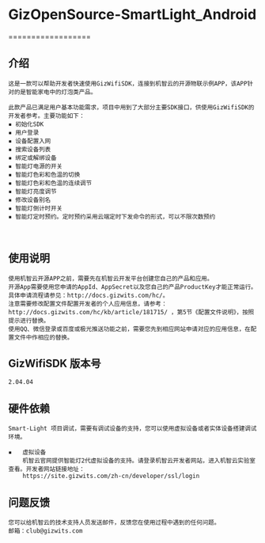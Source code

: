 # GizOpenSource-SmartLight_Android
==================

## 介绍
    
    这是一款可以帮助开发者快速使用GizWifiSDK，连接到机智云的开源物联示例APP，该APP针对的是智能家电中的灯泡类产品。
    
    此款产品已满足用户基本功能需求，项目中用到了大部分主要SDK接口，供使用GizWifiSDK的开发者参考。主要功能如下：
    ▪ 初始化SDK
    ▪ 用户登录
    ▪ 设备配置入网
    ▪ 搜索设备列表
    ▪ 绑定或解绑设备
    ▪ 智能灯电源的开关
    ▪ 智能灯色彩和色温的切换
    ▪ 智能灯色彩和色温的连续调节
    ▪ 智能灯亮度调节
    ▪ 修改设备别名
    ▪ 智能灯倒计时开关
    ▪ 智能灯定时预约。定时预约采用云端定时下发命令的形式，可以不限次数预约
    
## 使用说明

    使用机智云开源APP之前，需要先在机智云开发平台创建您自己的产品和应用。
    开源App需要使用您申请的AppId、AppSecret以及您自己的产品ProductKey才能正常运行。
    具体申请流程请参见：http://docs.gizwits.com/hc/。  
    注意需要修改配置文件配置开发者的个人应用信息，请参考：http://docs.gizwits.com/hc/kb/article/181715/ ，第5节《配置文件说明》，按照提示进行替换。
    使用QQ、微信登录或百度或极光推送功能之前，需要您先到相应网站申请对应的应用信息，在配置文件中作相应的替换。

## GizWifiSDK 版本号

    2.04.04

## 硬件依赖

    Smart-Light 项目调试，需要有调试设备的支持，您可以使用虚拟设备或者实体设备搭建调试环境。

	▪	虚拟设备
        机智云官网提供智能灯2代虚拟设备的支持。请登录机智云开发者网站，进入机智云实验室查看。开发者网站链接地址：
        https://site.gizwits.com/zh-cn/developer/ssl/login

## 问题反馈

    您可以给机智云的技术支持人员发送邮件，反馈您在使用过程中遇到的任何问题。
    邮箱：club@gizwits.com



